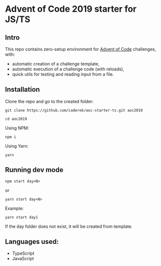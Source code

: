 # Advent of Code 2019 starter for JS/TS

## Intro

This repo contains zero-setup environment for [Advent of Code](https://adventofcode.com/2019) challenges, with:

- automatic creation of a challenge template,
- automatic execution of a challenge code (with reloads),
- quick utils for testing and reading input from a file.

## Installation

Clone the repo and go to the created folder:

```
git clone https://github.com/caderek/aoc-starter-ts.git aoc2019
```

```
cd aoc2019
```

Using NPM:

```
npm i
```

Using Yarn:

```
yarn
```

## Running dev mode

```
npm start day<N>
```

or

```
yarn start day<N>
```

Example:

```
yarn start day1
```

If the day folder does not exist, it will be created from template.

## Languages used:

- TypeScript
- JavaScript
